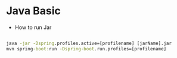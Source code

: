# Java Basic

- How to run Jar

```cmd

java -jar -Dspring.profiles.active=[profilename] [jarName].jar
mvn spring-boot:run -Dspring-boot.run.profiles=[profilename]

```



